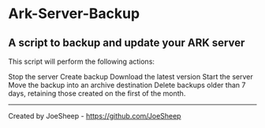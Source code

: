 # Ark-Server-Backup
A script to backup and update your ARK server
-------------------------------------------------

This script will perform the following actions:

Stop the server
Create backup
Download the latest version
Start the server
Move the backup into an archive destination
Delete backups older than 7 days, retaining those created on the first of the month.

------------------------------------------------
Created by JoeSheep - https://github.com/JoeSheep
